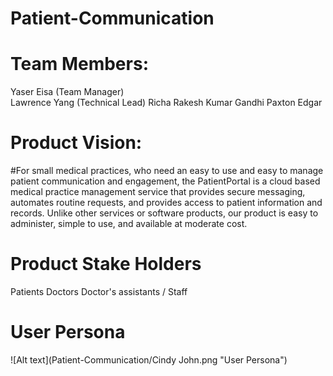 # Patient-Communication

# Team Members:
 Yaser Eisa (Team Manager)  
 Lawrence Yang (Technical Lead)
 Richa Rakesh Kumar Gandhi
 Paxton Edgar


# Product Vision:
#For small medical practices, who need an easy to use and easy to manage patient communication and engagement, the PatientPortal is a cloud based medical practice management service that provides secure messaging, automates routine requests, and provides access to patient information and records. Unlike other services or software products, our product is easy to administer, simple to use, and available at moderate cost.

# Product Stake Holders
 Patients
 Doctors
 Doctor's assistants / Staff

# User Persona
 ![Alt text](Patient-Communication/Cindy John.png "User Persona")
